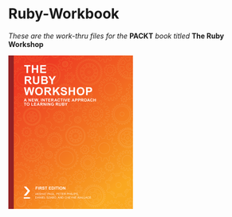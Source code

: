 # Ruby-Workbook

_These are the work-thru files for the_ **PACKT** _book titled_ **The Ruby Workshop**


![Image of The Ruby Workshop](smaller.png)
